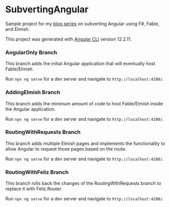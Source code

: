 # SubvertingAngular
Sample project for my [blog series](https://www.benniecopeland.com/posts/subverting-angular-using-elmish) on subverting Angular using F#, Fable, and Elmish.

This project was generated with [Angular CLI](https://github.com/angular/angular-cli) version 12.2.11.

### AngularOnly Branch
This branch adds the initial Angular application that will eventually host Fable/Elmish.

Run `npx ng serve` for a dev server and navigate to `http://localhost:4200/`.

### AddingElmish Branch

This branch adds the minimum amount of code to host Fable/Elmish inside the Angular application.

Run `npx ng serve` for a dev server and navigate to `http://localhost:4200/`.

### RoutingWithRequests Branch

This branch adds multiple Elmish pages and implements the functionality to
allow Angular to request those pages based on the route.

Run `npx ng serve` for a dev server and navigate to `http://localhost:4200/`.

### RoutingWithFeliz Branch

This branch rolls back the changes of the RoutingWithRequests branch to
replace it with Feliz.Router.

Run `npx ng serve` for a dev server and navigate to `http://localhost:4200/`.